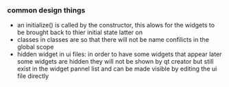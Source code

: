 ### common design things
- an initialize() is called by the constructor, this alows for the widgets to be
	brought back to thier initial state latter on
- classes in classes are so that there will not be name confilicts in the global scope
- hidden widget in ui files: in order to have some widgets that appear later some widgets are hidden
	they will not be shown by qt creator but still exist in the widget pannel list and can be made visible by
	editing the ui file directly
